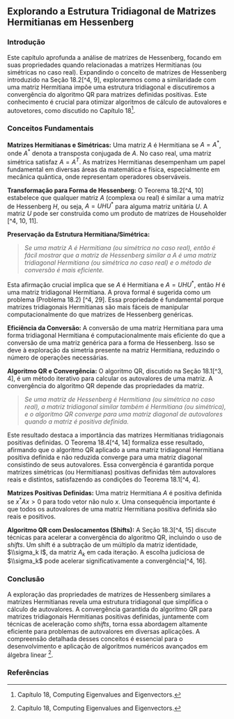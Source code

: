 ## Explorando a Estrutura Tridiagonal de Matrizes Hermitianas em Hessenberg

### Introdução
Este capítulo aprofunda a análise de matrizes de Hessenberg, focando em suas propriedades quando relacionadas a matrizes Hermitianas (ou simétricas no caso real). Expandindo o conceito de matrizes de Hessenberg introduzido na Seção 18.2[^4, 9], exploraremos como a similaridade com uma matriz Hermitiana impõe uma estrutura tridiagonal e discutiremos a convergência do algoritmo QR para matrizes definidas positivas. Este conhecimento é crucial para otimizar algoritmos de cálculo de autovalores e autovetores, como discutido no Capítulo 18[^1].

### Conceitos Fundamentais
**Matrizes Hermitianas e Simétricas:** Uma matriz $A$ é Hermitiana se $A = A^*$, onde $A^*$ denota a transposta conjugada de $A$. No caso real, uma matriz simétrica satisfaz $A = A^T$. As matrizes Hermitianas desempenham um papel fundamental em diversas áreas da matemática e física, especialmente em mecânica quântica, onde representam operadores observáveis.

**Transformação para Forma de Hessenberg:** O Teorema 18.2[^4, 10] estabelece que qualquer matriz $A$ (complexa ou real) é similar a uma matriz de Hessenberg $H$, ou seja, $A = UHU^*$ para alguma matriz unitária $U$. A matriz $U$ pode ser construída como um produto de matrizes de Householder [^4, 10, 11].

**Preservação da Estrutura Hermitiana/Simétrica:**
> *Se uma matriz A é Hermitiana (ou simétrica no caso real), então é fácil mostrar que a matriz de Hessenberg similar a A é uma matriz tridiagonal Hermitiana (ou simétrica no caso real) e o método de conversão é mais eficiente.*

Esta afirmação crucial implica que se $A$ é Hermitiana e $A = UHU^*$, então $H$ é uma matriz tridiagonal Hermitiana. A prova formal é sugerida como um problema (Problema 18.2) [^4, 29]. Essa propriedade é fundamental porque matrizes tridiagonais Hermitianas são mais fáceis de manipular computacionalmente do que matrizes de Hessenberg genéricas.

**Eficiência da Conversão:** A conversão de uma matriz Hermitiana para uma forma tridiagonal Hermitiana é computacionalmente mais eficiente do que a conversão de uma matriz genérica para a forma de Hessenberg. Isso se deve à exploração da simetria presente na matriz Hermitiana, reduzindo o número de operações necessárias.

**Algoritmo QR e Convergência:** O algoritmo QR, discutido na Seção 18.1[^3, 4], é um método iterativo para calcular os autovalores de uma matriz. A convergência do algoritmo QR depende das propriedades da matriz.

> *Se uma matriz de Hessenberg é Hermitiana (ou simétrica no caso real), a matriz tridiagonal similar também é Hermitiana (ou simétrica), e o algoritmo QR converge para uma matriz diagonal de autovalores quando a matriz é positiva definida.*

Este resultado destaca a importância das matrizes Hermitianas tridiagonais positivas definidas. O Teorema 18.4[^4, 14] formaliza esse resultado, afirmando que o algoritmo QR aplicado a uma matriz tridiagonal Hermitiana positiva definida e não reduzida converge para uma matriz diagonal consistindo de seus autovalores. Essa convergência é garantida porque matrizes simétricas (ou Hermitianas) positivas definidas têm autovalores reais e distintos, satisfazendo as condições do Teorema 18.1[^4, 4].

**Matrizes Positivas Definidas:** Uma matriz Hermitiana $A$ é positiva definida se $x^*Ax > 0$ para todo vetor não nulo $x$. Uma consequência importante é que todos os autovalores de uma matriz Hermitiana positiva definida são reais e positivos.

**Algoritmo QR com Deslocamentos (Shifts):** A Seção 18.3[^4, 15] discute técnicas para acelerar a convergência do algoritmo QR, incluindo o uso de *shifts*. Um shift é a subtração de um múltiplo da matriz identidade, $\\sigma_k I$, da matriz $A_k$ em cada iteração. A escolha judiciosa de $\\sigma_k$ pode acelerar significativamente a convergência[^4, 16].

### Conclusão
A exploração das propriedades de matrizes de Hessenberg similares a matrizes Hermitianas revela uma estrutura tridiagonal que simplifica o cálculo de autovalores. A convergência garantida do algoritmo QR para matrizes tridiagonais Hermitianas positivas definidas, juntamente com técnicas de aceleração como *shifts*, torna essa abordagem altamente eficiente para problemas de autovalores em diversas aplicações. A compreensão detalhada desses conceitos é essencial para o desenvolvimento e aplicação de algoritmos numéricos avançados em álgebra linear [^1].

### Referências
[^1]: Capítulo 18, Computing Eigenvalues and Eigenvectors.
[^2]: Seção 18.2, Hessenberg Matrices.
[^3]: Seção 18.1, The Basic QR Algorithm.
[^4]: Todos os trechos citados são do documento fornecido.
[^5]: Seção 18.3, Making the QR Method More Efficient Using Shifts.
[^6]: Teorema 18.2
[^7]: Problema 18.2
[^8]: Teorema 18.4
[^9]: Definição 18.1
[^10]: Teorema 18.2
[^11]: Seção 13.1
[^12]: Teorema 18.1
[^13]: Proposição 18.3
[^14]: Teorema 18.4
[^15]: Seção 18.3
[^16]: Seção 18.3
[^17]: Seção 18.4
[^18]: Seção 18.5
[^19]: Seção 18.6
[^20]: Seção 18.7
[^21]: Seção 18.8
[^22]: Seção 18.9
[^23]: Problema 18.1
[^24]: Problema 18.3
[^25]: Demmel [48]
[^26]: Trefethen and Bau [176]
[^27]: Meyer [125]
[^28]: Serre [156]
[^29]: Problema 18.2
<!-- END -->